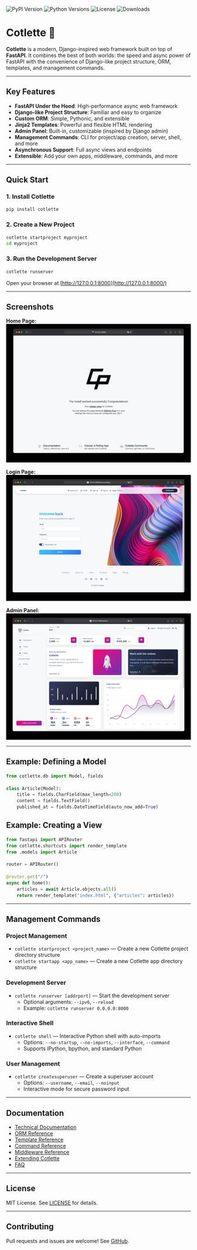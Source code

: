 ![PyPI Version](https://img.shields.io/pypi/v/cotlette)
![Python Versions](https://img.shields.io/pypi/pyversions/cotlette)
![License](https://img.shields.io/pypi/l/cotlette)
![Downloads](https://img.shields.io/pypi/dm/cotlette)

# Cotlette 🚀

**Cotlette** is a modern, Django-inspired web framework built on top of **FastAPI**. It combines the best of both worlds: the speed and async power of FastAPI with the convenience of Django-like project structure, ORM, templates, and management commands.

---

## Key Features

- **FastAPI Under the Hood**: High-performance async web framework
- **Django-like Project Structure**: Familiar and easy to organize
- **Custom ORM**: Simple, Pythonic, and extensible
- **Jinja2 Templates**: Powerful and flexible HTML rendering
- **Admin Panel**: Built-in, customizable (inspired by Django admin)
- **Management Commands**: CLI for project/app creation, server, shell, and more
- **Asynchronous Support**: Full async views and endpoints
- **Extensible**: Add your own apps, middleware, commands, and more

---

## Quick Start

### 1. Install Cotlette
```bash
pip install cotlette
```

### 2. Create a New Project
```bash
cotlette startproject myproject
cd myproject
```

### 3. Run the Development Server
```bash
cotlette runserver
```

Open your browser at [http://127.0.0.1:8000](http://127.0.0.1:8000/)

---

## Screenshots

**Home Page:**
![Home Page](.docs/img/first_page.jpg)

**Login Page:**
![Login Page](.docs/img/login_page.jpg)

**Admin Panel:**
![Admin Page](.docs/img/admin_page.jpg)

---

## Example: Defining a Model
```python
from cotlette.db import Model, fields

class Article(Model):
    title = fields.CharField(max_length=200)
    content = fields.TextField()
    published_at = fields.DateTimeField(auto_now_add=True)
```

## Example: Creating a View
```python
from fastapi import APIRouter
from cotlette.shortcuts import render_template
from .models import Article

router = APIRouter()

@router.get("/")
async def home():
    articles = await Article.objects.all()
    return render_template("index.html", {"articles": articles})
```

---

## Management Commands

### Project Management
- `cotlette startproject <project_name>` — Create a new Cotlette project directory structure
- `cotlette startapp <app_name>` — Create a new Cotlette app directory structure

### Development Server
- `cotlette runserver [addrport]` — Start the development server
  - Optional arguments: `--ipv6`, `--reload`
  - Example: `cotlette runserver 0.0.0.0:8000`

### Interactive Shell
- `cotlette shell` — Interactive Python shell with auto-imports
  - Options: `--no-startup`, `--no-imports`, `--interface`, `--command`
  - Supports IPython, bpython, and standard Python

### User Management
- `cotlette createsuperuser` — Create a superuser account
  - Options: `--username`, `--email`, `--noinput`
  - Interactive mode for secure password input

---

## Documentation

- [Technical Documentation](.docs/index.md)
- [ORM Reference](.docs/orm.md)
- [Template Reference](.docs/templates.md)
- [Command Reference](.docs/commands.md)
- [Middleware Reference](.docs/middleware.md)
- [Extending Cotlette](.docs/extending.md)
- [FAQ](.docs/faq.md)

---

## License

MIT License. See [LICENSE](LICENSE) for details.

---

## Contributing

Pull requests and issues are welcome! See [GitHub](https://github.com/ForceFledgling/cotlette).
